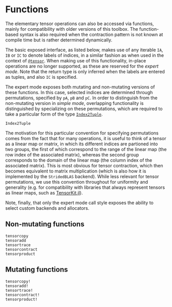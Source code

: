 # Functions

The elementary tensor operations can also be accessed via functions, mainly for
compatibility with older versions of this toolbox. The function-based syntax is also
required when the contraction pattern is not known at compile time but is rather determined
dynamically.

The basic exposed interface, as listed below, makes use of any iterable `IA`, `IB` or `IC`
to denote labels of indices, in a similar fashion as when used in the context of
[`@tensor`](@ref). When making use of this functionality, in-place operations are no longer
supported, as these are reserved for the *expert mode*. Note that the return type is only
inferred when the labels are entered as tuples, and also `IC` is specified.

The expert mode exposes both mutating and non-mutating versions of these functions. In this
case, selected indices are determined through permutations, specified by `pA`, `pB` and
`pC`. In order to distinguish from the non-mutating version in *simple mode*, overlapping
functionality is distinguished by specializing on these permutations, which are required to
take a particular form of the type [`Index2Tuple`](@ref).

```@docs
Index2Tuple
```

The motivation for this particular convention for specifying permutations comes from the
fact that for many operations, it is useful to think of a tensor as a linear map or matrix,
in which its different indices are partioned into two groups, the first of which correspond
to the range of the linear map (the row index of the associated matrix), whereas the second
group corresponds to the domain of the linear map (the column index of the associated
matrix). This is most obvious for tensor contraction, which then becomes equivalent to
matrix multiplication (which is also how it is implemented by the `StridedBLAS` backend).
While less relevant for tensor permutations, we use this convention throughout for
uniformity and generality (e.g. for compatibility with libraries that always represent
tensors as linear maps, such as [TensorKit.jl](http://github.com/Jutho/TensorKit.jl)).

Note, finally, that only the expert mode call style exposes the ability to select custom
backends and allocators.

## Non-mutating functions

```@docs
tensorcopy
tensoradd
tensortrace
tensorcontract
tensorproduct
```

## Mutating functions

```@docs
tensorcopy!
tensoradd!
tensortrace!
tensorcontract!
tensorproduct!
```
